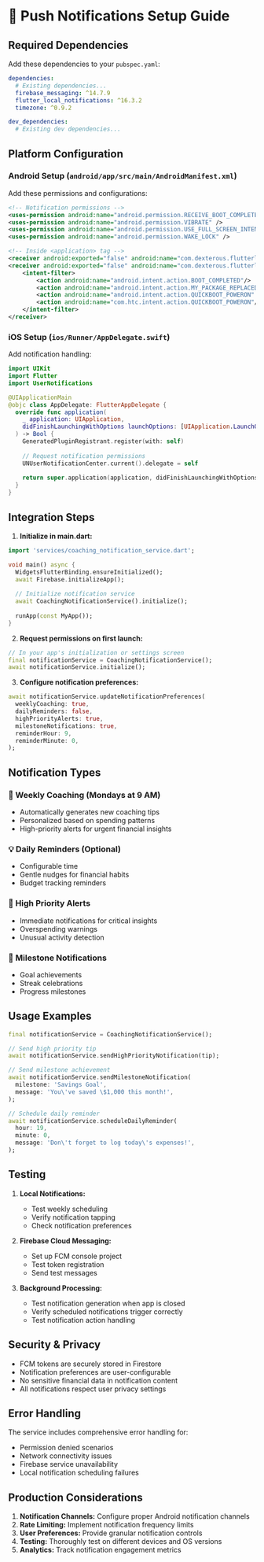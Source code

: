 # 🔔 Push Notifications Setup Guide

## Required Dependencies

Add these dependencies to your `pubspec.yaml`:

```yaml
dependencies:
  # Existing dependencies...
  firebase_messaging: ^14.7.9
  flutter_local_notifications: ^16.3.2
  timezone: ^0.9.2

dev_dependencies:
  # Existing dev dependencies...
```

## Platform Configuration

### Android Setup (`android/app/src/main/AndroidManifest.xml`)

Add these permissions and configurations:

```xml
<!-- Notification permissions -->
<uses-permission android:name="android.permission.RECEIVE_BOOT_COMPLETED"/>
<uses-permission android:name="android.permission.VIBRATE" />
<uses-permission android:name="android.permission.USE_FULL_SCREEN_INTENT" />
<uses-permission android:name="android.permission.WAKE_LOCK" />

<!-- Inside <application> tag -->
<receiver android:exported="false" android:name="com.dexterous.flutterlocalnotifications.ScheduledNotificationReceiver" />
<receiver android:exported="false" android:name="com.dexterous.flutterlocalnotifications.ScheduledNotificationBootReceiver">
    <intent-filter>
        <action android:name="android.intent.action.BOOT_COMPLETED"/>
        <action android:name="android.intent.action.MY_PACKAGE_REPLACED"/>
        <action android:name="android.intent.action.QUICKBOOT_POWERON" />
        <action android:name="com.htc.intent.action.QUICKBOOT_POWERON"/>
    </intent-filter>
</receiver>
```

### iOS Setup (`ios/Runner/AppDelegate.swift`)

Add notification handling:

```swift
import UIKit
import Flutter
import UserNotifications

@UIApplicationMain
@objc class AppDelegate: FlutterAppDelegate {
  override func application(
    _ application: UIApplication,
    didFinishLaunchingWithOptions launchOptions: [UIApplication.LaunchOptionsKey: Any]?
  ) -> Bool {
    GeneratedPluginRegistrant.register(with: self)
    
    // Request notification permissions
    UNUserNotificationCenter.current().delegate = self
    
    return super.application(application, didFinishLaunchingWithOptions: launchOptions)
  }
}
```

## Integration Steps

1. **Initialize in main.dart:**
```dart
import 'services/coaching_notification_service.dart';

void main() async {
  WidgetsFlutterBinding.ensureInitialized();
  await Firebase.initializeApp();
  
  // Initialize notification service
  await CoachingNotificationService().initialize();
  
  runApp(const MyApp());
}
```

2. **Request permissions on first launch:**
```dart
// In your app's initialization or settings screen
final notificationService = CoachingNotificationService();
await notificationService.initialize();
```

3. **Configure notification preferences:**
```dart
await notificationService.updateNotificationPreferences(
  weeklyCoaching: true,
  dailyReminders: false,
  highPriorityAlerts: true,
  milestoneNotifications: true,
  reminderHour: 9,
  reminderMinute: 0,
);
```

## Notification Types

### 🎯 Weekly Coaching (Mondays at 9 AM)
- Automatically generates new coaching tips
- Personalized based on spending patterns
- High-priority alerts for urgent financial insights

### 💡 Daily Reminders (Optional)
- Configurable time
- Gentle nudges for financial habits
- Budget tracking reminders

### 🚨 High Priority Alerts
- Immediate notifications for critical insights
- Overspending warnings
- Unusual activity detection

### 🎉 Milestone Notifications
- Goal achievements
- Streak celebrations
- Progress milestones

## Usage Examples

```dart
final notificationService = CoachingNotificationService();

// Send high priority tip
await notificationService.sendHighPriorityNotification(tip);

// Send milestone achievement
await notificationService.sendMilestoneNotification(
  milestone: 'Savings Goal',
  message: 'You\'ve saved \$1,000 this month!',
);

// Schedule daily reminder
await notificationService.scheduleDailyReminder(
  hour: 19,
  minute: 0,
  message: 'Don\'t forget to log today\'s expenses!',
);
```

## Testing

1. **Local Notifications:**
   - Test weekly scheduling
   - Verify notification tapping
   - Check notification preferences

2. **Firebase Cloud Messaging:**
   - Set up FCM console project
   - Test token registration
   - Send test messages

3. **Background Processing:**
   - Test notification generation when app is closed
   - Verify scheduled notifications trigger correctly
   - Test notification action handling

## Security & Privacy

- FCM tokens are securely stored in Firestore
- Notification preferences are user-configurable
- No sensitive financial data in notification content
- All notifications respect user privacy settings

## Error Handling

The service includes comprehensive error handling for:
- Permission denied scenarios
- Network connectivity issues
- Firebase service unavailability
- Local notification scheduling failures

## Production Considerations

1. **Notification Channels:** Configure proper Android notification channels
2. **Rate Limiting:** Implement notification frequency limits
3. **User Preferences:** Provide granular notification controls
4. **Testing:** Thoroughly test on different devices and OS versions
5. **Analytics:** Track notification engagement metrics